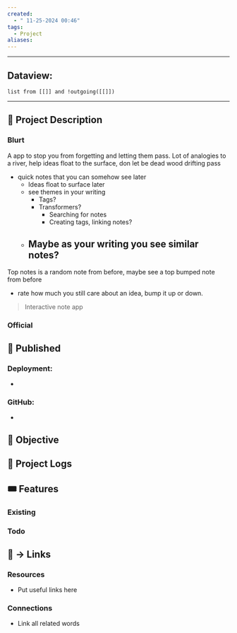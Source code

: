 ```yaml
---
created:
  - " 11-25-2024 00:46"
tags:
  - Project
aliases:
---
```


---
## Dataview:
```dataview
list from [[]] and !outgoing([[]])
```
---





## 🧾 Project Description
### Blurt
A app to stop you from forgetting and letting them pass. Lot of analogies to a river, help ideas float to the surface, don let be dead wood drifting pass
- quick notes that you can somehow see later
	- Ideas float to surface later
	- see themes in your writing 
		- Tags?
		- Transformers?
			- Searching for notes
			- Creating tags, linking notes?
	- Maybe as your writing you see similar notes?
		- 

Top notes is a random note from before, maybe see a top bumped note from before
- rate how much you still care about an idea, bump it up or down. 

> Interactive note app



### Official


## 🧲 Published
### Deployment:
- 
### GitHub:
- 

## 🎯 Objective



## 📂 Project Logs 



## 🎟 Features
### Existing


### Todo



## 🔗 -> Links
### Resources
- Put useful links here

### Connections
- Link all related words

